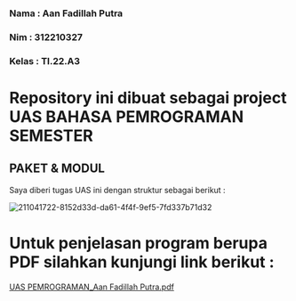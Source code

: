 ### Nama : Aan Fadillah Putra
### Nim : 312210327
### Kelas : TI.22.A3


# Repository ini dibuat sebagai project UAS BAHASA PEMROGRAMAN SEMESTER 
## PAKET & MODUL

Saya diberi tugas UAS ini dengan struktur sebagai berikut : 


![211041722-8152d33d-da61-4f4f-9ef5-7fd337b71d32](https://user-images.githubusercontent.com/115763475/211266447-0e4e47c7-5882-4cc1-8cee-4e25dbb7afa8.png)



# Untuk penjelasan program berupa PDF silahkan kunjungi link berikut :

[UAS PEMROGRAMAN_Aan Fadillah Putra.pdf](https://github.com/aanfadillah/UAS-BAHASA-PEMROGRAMAN-/files/10371570/UAS.PEMROGRAMAN_Aan.Fadillah.Putra.pdf)

